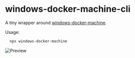 # windows-docker-machine-cli

A tiny wrapper around [windows-docker-machine](https://github.com/StefanScherer/windows-docker-machine).

Usage:

```bash
  npx windows-docker-machine
```

![Preview](https://github.com/jantimon/windows-docker-machine-cli/blob/master/preview.gif?raw=true)
